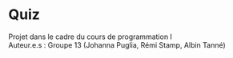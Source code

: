# Quiz

Projet dans le cadre du cours de programmation I<br/>
Auteur.e.s : Groupe 13 (Johanna Puglia, Rémi Stamp, Albin Tanné)
